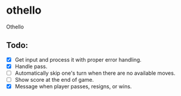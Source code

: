 # othello

Othello

## Todo:

- [x] Get input and process it with proper error handling.
- [x] Handle pass.
- [ ] Automatically skip one's turn when there are no available moves.
- [ ] Show score at the end of game.
- [x] Message when player passes, resigns, or wins.
